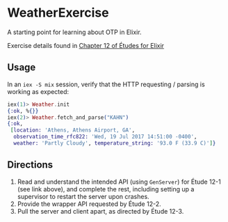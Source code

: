 # WeatherExercise

A starting point for learning about OTP in Elixir.

Exercise details found in [Chapter 12 of Études for Elixir](http://chimera.labs.oreilly.com/books/1234000001642/ch12.html)


## Usage

In an `iex -S mix` session, verify that the HTTP requesting / parsing is working as expected:

```elixir
iex(1)> Weather.init
{:ok, %{}}
iex(2)> Weather.fetch_and_parse("KAHN")
{:ok,
 [location: 'Athens, Athens Airport, GA',
  observation_time_rfc822: 'Wed, 19 Jul 2017 14:51:00 -0400',
  weather: 'Partly Cloudy', temperature_string: '93.0 F (33.9 C)']}
```

## Directions

1. Read and understand the intended API (using `GenServer`) for Étude 12-1 (see link above), and complete the rest, including setting up a supervisor to restart the server upon crashes.
2. Provide the wrapper API requested by Étude 12-2.
3. Pull the server and client apart, as directed by Étude 12-3.


